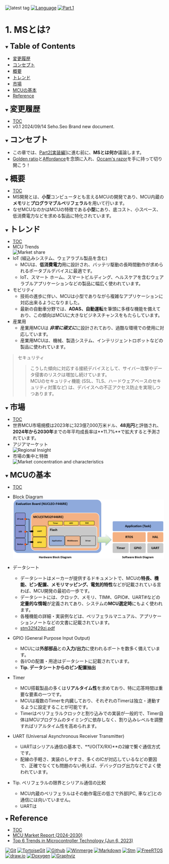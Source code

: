 ![latest tag](https://img.shields.io/github/v/tag/gtuja/CSC_MS.svg?color=brightgreen)
[![Language](https://img.shields.io/badge/%E8%A8%80%E8%AA%9E-English-brightgreen)](https://github.com/gtuja/CSC_MS/blob/main/Part1/1.What%20is%20MS_en.md)
[![Part.1](https://img.shields.io/badge/Part.1-2.%E7%99%BE%E8%80%83%E3%81%AF%E4%B8%80%E8%A1%8C%E3%81%AB%E5%A6%82%E3%81%8B%E3%81%9A-brightgreen)](https://github.com/gtuja/CSC_MS/blob/main/Part1/2.Hello%20MCU.md)

# 1. MSとは?

<div id="toc"></div>
<details open>
<summary><font size="5"><b>Table of Contents</b></font></summary>

- [変更履歴](#history)
- [コンセプト](#Concept)
- [概要](#Overview)
- [トレンド](#Trends)
- [市場](#Market)
- [MCUの基本](#Basic_Features)
- [Reference](#Reference)

</details>

<div id="history"></div>
<details open>
<summary><font size="5"><b>変更履歴</b></font></summary> 

- [TOC](#toc)<br>
- v0.1 2024/09/14 Seho.Seo Brand new document.

</details>

<div id="Concept"></div>
<details open>
<summary><font size="5"><b>コンセプト</b></font></summary>

- この章では、[Part2[実装編]](https://github.com/gtuja/CSC_MS/blob/main/Part2/1.WorFlowOnGithub.md)に進む前に、**MSとは何か**議論します。
- [Golden ratio](https://en.m.wikipedia.org/wiki/Golden_ratio)と[Affordance](https://en.m.wikipedia.org/wiki/Affordance)を念頭に入れ、[Occam's razor](https://en.m.wikipedia.org/wiki/Occam%27s_razor)を手に持って切り開こう！

</details>

<div id="Overview"></div>
<details open>
<summary><font size="5"><b>概要</b></font></summary>

- [TOC](#toc)<br>
- MS開発とは、**小型**コンピュータとも言えるMCUの開発であり、MCU内蔵の**メモリ**と**プログラマブルペリフェラル**を用いて行います。
- なぜMCUなのかはMCUの特徴である**小型**にあり、底コスト、小スペース、低消費電力などを求める製品に特化されています。

</details>

<div id="Trends"></div>
<details open>
<summary><font size="5"><b>トレンド</b></font></summary>

- [TOC](#toc)<br>
- MCU Trends<br>
![Market share](https://www.grandviewresearch.com/static/img/research/global-microcontroller-market.png)
- IoT (組込みシステム、ウェアラブル製品を含む)
  - MCUは、**低消費電力**用に設計され、バッテリ駆動の長時間動作が求められるポータブルデバイスに最適です。
  - IoT、スマート ホーム、スマートビルディング、ヘルスケアを含むウェアラブルアプリケーションなどの製品に幅広く使われています。
- モビリティ
  - 技術の進歩に伴い、MCUは小型でありながら複雑なアプリケーションに対応出来るようになりました。
  - 最新の自動車分野では、**ADAS、自動運転**を筆頭に多様な機能を備えており、この傾向はMCUに大きなビジネスチャンスをもたらしています。
- 産業用
  - 産業用MCUは ***非常に頑丈に***に設計されており、過酷な環境での使用に対応しています。
  - 産業用MCUは、機械、製造システム、インテリジェントロボットなどの製品に使われています。

> セキュリティ
  >> こうした傾向に対応する接続​​デバイスとして、サイバー攻撃やデータ侵害のリスクは増加し続けています。<br>
  >> MCUのセキュリティ機能 (SSL、TLS、ハードウェアベースのセキュリティ対策など) は、デバイスへの不正アクセス防止を実現しつつあります。<br>

</details>

<div id="Market"></div>
<details open>
<summary><font size="5"><b>市場</b></font></summary>

- [TOC](#toc)<br>
- 世界MCU市場規模は2023年に323億7,000万米ドル、**48兆円**と評価され、**2024年から2030年**までの年平均成長率は**11.7%**で拡大すると予測されています。
- アジアマーケット<br>
![Regional Insight](https://www.grandviewresearch.com/static/img/research/microcontroller-market-trends-by-region.png)
- 市場の集中と特徴<br>
![Market concentration and characteristics](https://www.grandviewresearch.com/static/img/research/microcontroller-market-concentration-characteristics.png)

</details>

<div id="Basic_Features"></div>
<details open>
<summary><font size="5"><b>MCUの基本</b></font></summary>

- [TOC](#toc)<br>
- Block Diagram<br>
 ![Block Diagram](https://github.com/gtuja/CSC_MS/blob/main/Resources/Part1/Part1_hardware_software_block_diagram.png)

- データシート
  - データシートはメーカーが提供するドキュメントで、MCUの**特長、機能、ピン配置、メモリマッピング、電気的特性**などが記載されている言わば、MCU開発の最初の一歩です。
  - データシートには、クロック、メモリ、TIM#、GPIO#、UART#などの**定量的な情報**が定義されてあり、システムの**MCU選定時**にもよく使われます。  
  - 各種機能の詳細・実装例などは、ペリフェラルマニュアル、アプリケーションノートなどの文書に記載されています。
  - [stm32f429zi.pdf](https://github.com/gtuja/CSC_MS/blob/main/Resources/Part1/Part1_stm32f429zi.pdf)

- GPIO (General Purpose Input Output)
  - MCUには**外部部品**との**入力/出力**に使われるポートを数多く備えています。
  - 各I/Oの配置・用途はデータシートに記載されています。
  - **Tip. データシートからのピン配置抽出**

- Timer 
  - MCU搭載製品の多くは**リアルタイム性**を求めており、特に応答時間は重要な要素の一つです。
  - MCUは複数のTimerを内臓しており、それぞれのTimerは独立・連動するように設定することが可能です。
  - Timerはペリフェラルクロックと割り込みでの実装が一般的で、Timer自体はMCUプログラムのタイミングに依存しなく、割り込みレベルを調整すればリアルタイム性を高められます。

- UART (Universal Asynchronous Receiver Transmitter)
  - UARTはシリアル通信の基本で、**I/O(TX/RX)**の2線で繋ぐ通信方式です。
  - 配線の手軽さ、実装のしやすさ、多くのICが対応しているなどの要因で、正確でなくても問題のない例えば、デバッグログ出力などでよく使われています。

- Tip. ペリフェラルの限界とシリアル通信の比較
  - MCU内蔵のペリフェラルはその動作電圧の低さで外部[PC, 車など]との通信には向いていません。
  - UARTは

</details>


<div id="Reference"></div>
<details open>
<summary><font size="5"><b>Reference</b></font></summary>

- [TOC](#toc)<br>
- [MCU Market Report (2024-2030)](https://www.grandviewresearch.com/industry-analysis/microcontroller-market)
- [Top 6 Trends in Microcontroller Technology (Jun 6, 2023)](https://octopart.com/pulse/p/top-6-trends-microcontroller-technology)

[![Git](https://img.shields.io/badge/Git-brightgreen?style=flat&logo=Git&logoColor=%23F05032&labelColor=white)](https://git-scm.com/)
[![TortoiseGit](https://img.shields.io/badge/TortoiseGit-brightgreen?style=flat)](https://tortoisegit.org/)
[![Github](https://img.shields.io/badge/Github-brightgreen?style=flat&logo=github&logoColor=%23181717&labelColor=white)](https://github.com/)
[![Winmerge](https://img.shields.io/badge/Winmerge-brightgreen?style=flat
)](https://winmerge.org/)
[![Markdown](https://img.shields.io/badge/Markdown-brightgreen?style=flat&logo=markdown&logoColor=%23000000&labelColor=white)](https://daringfireball.net/projects/markdown/)
[![Stm](https://img.shields.io/badge/Stm-brightgreen?style=flat&logo=stmicroelectronics&logoColor=%2303234B&labelColor=white)](https://www.st.com/en/development-tools/stm32cubeide.html)
[![FreeRTOS](https://img.shields.io/badge/FreeRTOS-brightgreen?style=flat)](https://www.freertos.org/)
[![draw.io](https://img.shields.io/badge/Drawio-brightgreen?style=flat&logo=diagramsdotnet&logoColor=%23F08705&labelColor=white)](https://app.diagrams.net/)
[![Doxygen](https://img.shields.io/badge/Doxygen-brightgreen?style=flat)](https://www.doxygen.nl/)
[![Graphviz](https://img.shields.io/badge/Graphviz-brightgreen?style=flat)](https://graphviz.org/)

</details>
